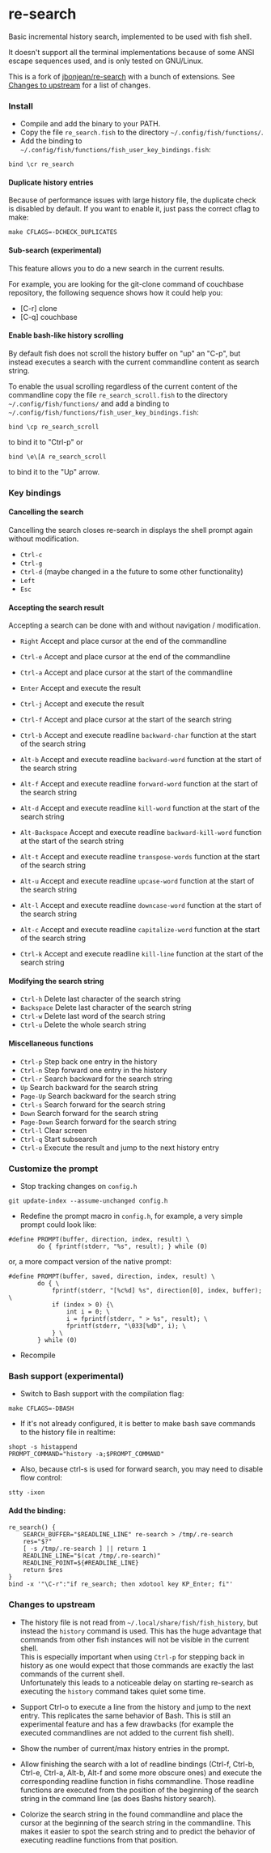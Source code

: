 re-search
=========

Basic incremental history search, implemented to be used with fish shell.

It doesn't support all the terminal implementations because of some ANSI
escape sequences used, and is only tested on GNU/Linux.

This is a fork of
[jbonjean/re-search](https://github.com/jbonjean/re-search) with a bunch of
extensions. See [Changes to upstream](#changes-to-upstream) for a list of changes.

### Install

* Compile and add the binary to your PATH.
* Copy the file `re_search.fish` to the directory `~/.config/fish/functions/`.
* Add the binding to `~/.config/fish/functions/fish_user_key_bindings.fish`:
```
bind \cr re_search
```

#### Duplicate history entries

Because of performance issues with large history file, the duplicate check is
disabled by default. If you want to enable it, just pass the correct cflag to
make:

```
make CFLAGS=-DCHECK_DUPLICATES
```

#### Sub-search (experimental)

This feature allows you to do a new search in the current results.

For example, you are looking for the git-clone command of couchbase repository,
the following sequence shows how it could help you:

* [C-r] clone
* [C-q] couchbase

#### Enable bash-like history scrolling

By default fish does not scroll the history buffer on "up" an "C-p", but
instead executes a search with the current commandline content as search
string.

To enable the usual scrolling regardless of the current content of the
commandline copy the file `re_search_scroll.fish` to the directory
`~/.config/fish/functions/` and add a binding to
`~/.config/fish/functions/fish_user_key_bindings.fish`:
```
bind \cp re_search_scroll
```
to bind it to "Ctrl-p" or
```
bind \e\[A re_search_scroll
```
to bind it to the "Up" arrow.

### Key bindings

#### Cancelling the search

Cancelling the search closes re-search in displays the shell prompt again
without modification.

* `Ctrl-c`
* `Ctrl-g`
* `Ctrl-d` (maybe changed in a the future to some other functionality)
* `Left`
* `Esc`

#### Accepting the search result

Accepting a search can be done with and without navigation / modification.

* `Right` Accept and place cursor at the end of the commandline
* `Ctrl-e` Accept and place cursor at the end of the commandline
* `Ctrl-a` Accept and place cursor at the start of the commandline
* `Enter` Accept and execute the result
* `Ctrl-j` Accept and execute the result
* `Ctrl-f` Accept and place cursor at the start of the search string

* `Ctrl-b` Accept and execute readline `backward-char` function at the start of the search string
* `Alt-b` Accept and execute readline `backward-word` function at the start of the search string
* `Alt-f` Accept and execute readline `forward-word` function at the start of the search string
* `Alt-d` Accept and execute readline `kill-word` function at the start of the search string
* `Alt-Backspace` Accept and execute readline `backward-kill-word` function at the start of the search string
* `Alt-t` Accept and execute readline `transpose-words` function at the start of the search string
* `Alt-u` Accept and execute readline `upcase-word` function at the start of the search string
* `Alt-l` Accept and execute readline `downcase-word` function at the start of the search string
* `Alt-c` Accept and execute readline `capitalize-word` function at the start of the search string
* `Ctrl-k` Accept and execute readline `kill-line` function at the start of the search string

#### Modifying the search string

* `Ctrl-h` Delete last character of the search string
* `Backspace` Delete last character of the search string
* `Ctrl-w` Delete last word of the search string
* `Ctrl-u` Delete the whole search string

#### Miscellaneous functions

* `Ctrl-p` Step back one entry in the history
* `Ctrl-n` Step forward one entry in the history
* `Ctrl-r` Search backward for the search string
* `Up` Search backward for the search string
* `Page-Up` Search backward for the search string
* `Ctrl-s` Search forward for the search string
* `Down` Search forward for the search string
* `Page-Down` Search forward for the search string
* `Ctrl-l` Clear screen
* `Ctrl-q` Start subsearch
* `Ctrl-o` Execute the result and jump to the next history entry

### Customize the prompt

* Stop tracking changes on `config.h`
```
git update-index --assume-unchanged config.h
```
* Redefine the prompt macro in `config.h`, for example, a very simple prompt
could look like:
```
#define PROMPT(buffer, direction, index, result) \
        do { fprintf(stderr, "%s", result); } while (0)
```
or, a more compact version of the native prompt:
```
#define PROMPT(buffer, saved, direction, index, result) \
        do { \
        	fprintf(stderr, "[%c%d] %s", direction[0], index, buffer); \
        	if (index > 0) {\
	        	int i = 0; \
        		i = fprintf(stderr, " > %s", result); \
        		fprintf(stderr, "\033[%dD", i); \
        	} \
        } while (0)
 ```
* Recompile

### Bash support (experimental)

* Switch to Bash support with the compilation flag:
```
make CFLAGS=-DBASH
```
* If it's not already configured, it is better to make bash save commands to
  the history file in realtime:
```
shopt -s histappend
PROMPT_COMMAND="history -a;$PROMPT_COMMAND"
```
* Also, because ctrl-s is used for forward search, you may need to disable flow control:
```
stty -ixon
```
#### Add the binding:

```
re_search() {
	SEARCH_BUFFER="$READLINE_LINE" re-search > /tmp/.re-search
	res="$?"
	[ -s /tmp/.re-search ] || return 1
	READLINE_LINE="$(cat /tmp/.re-search)"
	READLINE_POINT=${#READLINE_LINE}
	return $res
}
bind -x '"\C-r":"if re_search; then xdotool key KP_Enter; fi"'
```

### Changes to upstream

- The history file is not read from `~/.local/share/fish/fish_history`, but
  instead the `history` command is used. This has the huge advantage that
  commands from other fish instances will not be visible in the current
  shell.  
  This is especially important when using `Ctrl-p` for stepping back in
  history as one would expect that those commands are exactly the last
  commands of the current shell.  
  Unfortunately this leads to a noticeable delay on starting re-search as
  executing the `history` command takes quiet some time.

- Support Ctrl-o to execute a line from the history and jump to the next
  entry. This replicates the same behavior of Bash. This is still an
  experimental feature and has a few drawbacks (for example the executed
  commandlines are not added to the current fish shell).

- Show the number of current/max history entries in the prompt.

- Allow finishing the search with a lot of readline bindings (Ctrl-f,
  Ctrl-b, Ctrl-e, Ctrl-a, Alt-b, Alt-f and some more obscure ones) and
  execute the corresponding readline function in fishs commandline. Those
  readline functions are executed from the position of the beginning of the
  search string in the command line (as does Bashs history search).

- Colorize the search string in the found commandline and place the cursor
  at the beginning of the search string in the commandline. This makes it
  easier to spot the search string and to predict the behavior of executing
  readline functions from that position.
